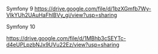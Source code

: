 
Symfony 9
https://drive.google.com/file/d/1bzXGmfb7Wy-VIkYUh2UAuHaFhlBVy_gi/view?usp=sharing

Symfony 10

https://drive.google.com/file/d/1MBhb3cSEYTc-d4eUPLpzbNJx9UVu22Ez/view?usp=sharing